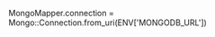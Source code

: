 <!-- post: sinatra-stacks_mongomapper -->


MongoMapper.connection = Mongo::Connection.from_uri(ENV['MONGODB_URL'])
